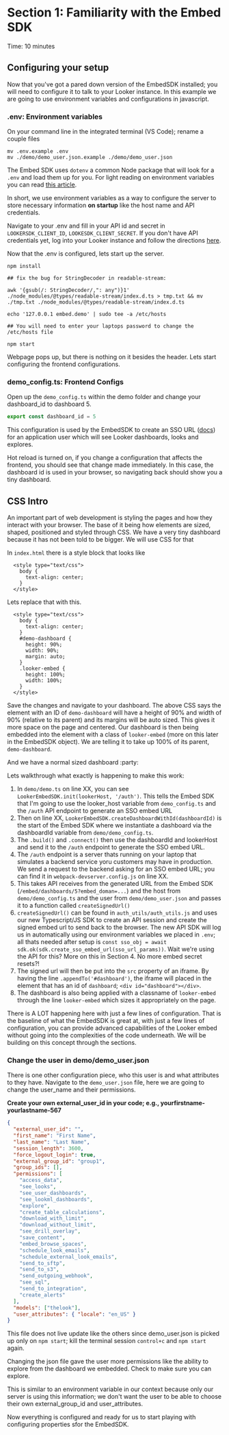 # Section 1: Familiarity with the Embed SDK

Time: 10 minutes

## Configuring your setup
Now that you've got a pared down version of the EmbedSDK installed; you will need to configure it to talk to your Looker instance. In this example we are going to use environment variables and configurations in javascript.

### .env: Environment variables

On your command line in the integrated terminal (VS Code); rename a couple files

```
mv .env.example .env
mv ./demo/demo_user.json.example ./demo/demo_user.json
```

The Embed SDK uses `dotenv` a common Node package that will look for a `.env` and load them up for you.  For light reading on environment variables you can read [this article](https://medium.com/chingu/an-introduction-to-environment-variables-and-how-to-use-them-f602f66d15fa).

In short, we use environment variables as a way to configure the server to store necessary information **on startup** like the host name and API credentials.

Navigate to your .env and fill in your API id and secret in `LOOKERSDK_CLIENT_ID`, `LOOKESDK_CLIENT_SECRET`. If you don't have API credentials yet, log into your Looker instance and follow the directions [here](https://docs.looker.com/admin-options/settings/users#api3_keys).

Now that the .env is configured, lets start up the server.

```
npm install

## fix the bug for StringDecoder in readable-stream:

awk '{gsub(/: StringDecoder/,": any")}1' ./node_modules/@types/readable-stream/index.d.ts > tmp.txt && mv ./tmp.txt ./node_modules/@types/readable-stream/index.d.ts

echo '127.0.0.1 embed.demo' | sudo tee -a /etc/hosts

## You will need to enter your laptops password to change the /etc/hosts file

npm start

```

Webpage pops up, but there is nothing on it besides the header. Lets start configuring the frontend configurations.


###  demo_config.ts: Frontend Configs

Open up the `demo_config.ts` within the demo folder and change your dashboard_id to dashboard 5.

```js
export const dashboard_id = 5
```
This configuration is used by the EmbedSDK to create an SSO URL ([docs](https://docs.looker.com/reference/embedding/sso-embed)) for an application user which will see Looker dashboards, looks and explores.

Hot reload is turned on, if you change a configuration that affects the frontend, you should see that change made immediately. In this case, the dashboard id is used in your browser, so navigating back should show you a tiny dashboard.

## CSS Intro
An important part of web development is styling the pages and how they interact with your browser. The base of it being how elements are sized, shaped, positioned and styled through CSS. We have a very tiny dashboard because it has not been told to be bigger. We will use CSS for that

In `index.html` there is a style block that looks like

```
  <style type="text/css">
    body {
      text-align: center;
    }
  </style>
```

Lets replace that with this.


```
  <style type="text/css">
    body {
      text-align: center;
    }
    #demo-dashboard {
      height: 90%;
      width: 90%;
      margin: auto;
    }
    .looker-embed {
      height: 100%;
      width: 100%;
    }
  </style>
```

Save the changes and navigate to your dashboard. The above CSS says the element with an ID of `demo-dashboard` will have a height of 90% and width of 90% (relative to its parent) and its margins will be auto sized. This gives it more space on the page and centered. Our dashboard is then being embedded into the element with a class of `looker-embed` (more on this later in the EmbedSDK object). We are telling it to take up 100% of its parent, `demo-dashboard`.

And we have a normal sized dashboard :party:


Lets walkthrough what exactly is happening to make this work:

1. In `demo/demo.ts` on line XX, you can see `LookerEmbedSDK.init(lookerHost, '/auth')`. This tells the Embed SDK that I'm going to use the looker_host variable from `demo_config.ts` and the `/auth` API endpoint to generate an SSO embed URL
2. Then on line XX, `LookerEmbedSDK.createDashboardWithId(dashboardId)` is the start of the Embed SDK where we instantiate a dashboard via the dashboardId variable from `demo/demo_config.ts`.
3. The `.build()` and  `.connect()` then use the dashboardId and lookerHost and send it to the `/auth` endpoint to generate the SSO embed URL.
4. The `/auth` endpoint is a server thats running on your laptop that simulates a backend service yoru customers may have in production. We send a request to the backend asking for an SSO embed URL; you can find it in `webpack-devserver.config.js` on line XX.
5. This takes API receives from the generated URL from the Embed SDK (`/embed/dashboards/5?embed_doman=...`) and the host from `demo/demo_config.ts` and the user from `demo/demo_user.json` and passes it to a function called `createSignedUrl()`
6. `createSignedUrl()` can be found in `auth_utils/auth_utils.js` and uses our new Typescript/JS SDK to create an API session and create the signed embed url to send back to the browser. The new API SDK will log us in automatically using our environment variables we placed in `.env`; all thats needed after setup is `const sso_obj = await sdk.ok(sdk.create_sso_embed_url(sso_url_params))`. Wait we're using the API for this? More on this in Section 4. No more embed secret resets?!
7. The signed url will then be put into the `src` property of an iframe. By having the line `.appendTo('#dashboard')`, the iframe will placed in the element that has an id of `dashboard`; `<div id="dashboard"></div>`.
8. The dashboard is also being applied with a classname of `looker-embed` through the line `looker-embed` which sizes it appropriately on the page.

There is A LOT happening here with just a few lines of configuration. That is the baseline of what the EmbedSDK is great at, with just a few lines of configuration, you can provide advanced capabilities of the Looker embed without going into the complexities of the code underneath. We will be building on this concept through the sections.


### Change the user in demo/demo_user.json
There is one other configuration piece, who this user is and what attributes to they have. Navigate to the `demo_user.json` file, here we are going to change the user_name and their permissions.

**Create your own external\_user\_id in your code; e.g., yourfirstname-yourlastname-567**

```json
{
  "external_user_id": "",
  "first_name": "First Name",
  "last_name": "Last Name",
  "session_length": 3600,
  "force_logout_login": true,
  "external_group_id": "group1",
  "group_ids": [],
  "permissions": [
    "access_data",
    "see_looks",
    "see_user_dashboards",
    "see_lookml_dashboards",
    "explore",
    "create_table_calculations",
    "download_with_limit",
    "download_without_limit",
    "see_drill_overlay",
    "save_content",
    "embed_browse_spaces",
    "schedule_look_emails",
    "schedule_external_look_emails",
    "send_to_sftp",
    "send_to_s3",
    "send_outgoing_webhook",
    "see_sql",
    "send_to_integration",
    "create_alerts"
  ],
  "models": ["thelook"],
  "user_attributes": { "locale": "en_US" }
}

```

This file does not live update like the others since demo_user.json is picked up only on `npm start`; kill the terminal session `control+c` and `npm start` again.

Changing the json file gave the user more permissions like the ability to explore from the dashboard we embedded. Check to make sure you can explore.

This is similar to an environment variable in our context because only our server is using this information; we don't want the user to be able to choose their own external_group_id and user_attributes.

Now everything is configured and ready for us to start playing with configuring properties sfor the EmbedSDK.
